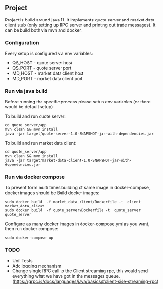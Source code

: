 ## Project

Project is build around java 11. It implements quote server and market data client stub (only setting up RPC server 
and printing out trade messages). It can be build both via mvn and docker. 

### Configuration

Every setup is configured via env variables:

* QS_HOST - quote server host
* QS_PORT - quote server port
* MD_HOST - market data client host
* MD_PORT - market data client port

### Run via java build

Before running the specific process please setup env variables (or there would be default setup)

To build and run quote server:

```shell
cd quote_server/app
mvn clean && mvn install
java -jar target/quote-server-1.0-SNAPSHOT-jar-with-dependencies.jar
```

To build and run market data client:

```shell
cd quote_server/app
mvn clean && mvn install
java -jar target/market-data-client-1.0-SNAPSHOT-jar-with-dependencies.jar
```


### Run via docker compose

To prevent form multi times building of same image in docker-compose, docker images should be 
Build docker images:
```shell
sudo docker build  -f market_data_client/Dockerfile -t  client market_data_client
sudo docker build  -f quote_server/Dockerfile -t  quote_server quote_server
```

Configure as many docker images in docker-compose.yml as you want, then run docker compose:
```shell
sudo docker-compose up 
```

### TODO 

* Unit Tests
* Add logging mechanism
* Change single RPC call to the Client streaming rpc, this would send everything what we have got in the messages
queue. (https://grpc.io/docs/languages/java/basics/#client-side-streaming-rpc)



